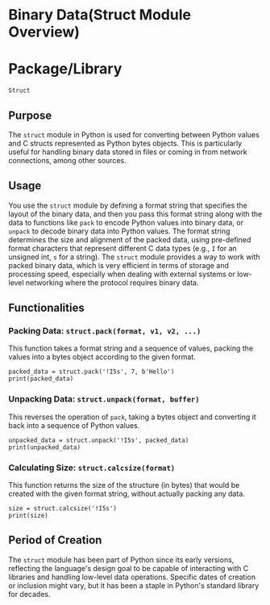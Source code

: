 # Binary Data(Struct Module Overview) 

# Package/Library
`Struct`

## Purpose
The `struct` module in Python is used for converting between Python values and C structs represented as Python bytes objects. This is particularly useful for handling binary data stored in files or coming in from network connections, among other sources.

## Usage
You use the `struct` module by defining a format string that specifies the layout of the binary data, and then you pass this format string along with the data to functions like `pack` to encode Python values into binary data, or `unpack` to decode binary data into Python values. The format string determines the size and alignment of the packed data, using pre-defined format characters that represent different C data types (e.g., `I` for an unsigned int, `s` for a string).
The `struct` module provides a way to work with packed binary data, which is very efficient in terms of storage and processing speed, especially when dealing with external systems or low-level networking where the protocol requires binary data.

## Functionalities

### Packing Data: `struct.pack(format, v1, v2, ...)`
This function takes a format string and a sequence of values, packing the values into a bytes object according to the given format.
```
packed_data = struct.pack('!I5s', 7, b'Hello')
print(packed_data)
```
### Unpacking Data: `struct.unpack(format, buffer)`
This reverses the operation of `pack`, taking a bytes object and converting it back into a sequence of Python values.
```
unpacked_data = struct.unpack('!I5s', packed_data)
print(unpacked_data)

```
### Calculating Size: `struct.calcsize(format)` 
This function returns the size of the structure (in bytes) that would be created with the given format string, without actually packing any data.
```
size = struct.calcsize('!I5s')
print(size)

```
## Period of Creation
The `struct` module has been part of Python since its early versions, reflecting the language's design goal to be capable of interacting with C libraries and handling low-level data operations. Specific dates of creation or inclusion might vary, but it has been a staple in Python's standard library for decades.
